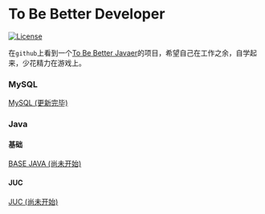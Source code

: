 # To Be Better Developer

[![License](https://img.shields.io/badge/license-Apache%202-4EB1BA.svg)](https://www.apache.org/licenses/LICENSE-2.0.html)

在`github`上看到一个[To Be Better Javaer](https://github.com/itwanger/toBeBetterJavaer)的项目，希望自己在工作之余，自学起来，少花精力在游戏上。

### MySQL

[MySQL (更新完毕)](./MySQL/README.md)



### Java

#### 基础

[BASE JAVA (尚未开始)](./Java/base/README.md)

#### JUC 

[JUC (尚未开始)](./Java/juc/README.md)